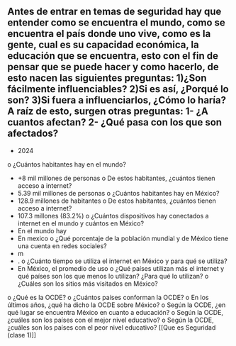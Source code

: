 Antes de entrar en temas de seguridad hay que entender como se encuentra el mundo, como se encuentra el país donde uno vive, como es la gente, cual es su capacidad económica, la educación que se encuentra, esto con el fin de pensar que se puede hacer y como hacerlo, de esto nacen las siguientes preguntas:
	1)¿Son fácilmente influenciables?
	2)Si es así, ¿Porqué lo son?
	3)Si fuera a influenciarlos, ¿Cómo lo haría?
A raíz de esto, surgen otras preguntas:
	1- ¿A cuantos afectan? 
	2- ¿Qué pasa con los que son afectados?
----------------------------------------------------------------------------------------
- 2024 

o ¿Cuántos habitantes hay en el mundo?
- +8 mil millones de personas
o De estos habitantes, ¿cuántos tienen acceso a internet?
- 5.39 mil millones de personas
o ¿Cuántos habitantes hay en México?
- 128.9 millones de habitantes
o De estos habitantes, ¿cuántos tienen acceso a internet?
- 107.3 millones (83.2%)
o ¿Cuántos dispositivos hay conectados a internet en el mundo y
cuántos en México?
- En el mundo hay
- En mexico 
o ¿Qué porcentaje de la población mundial y de México tiene una
cuenta en redes sociales?
- m
- .
o ¿Cuánto tiempo se utiliza el internet en México y para qué se utiliza?
- En México, el promedio de uso 
o ¿Qué países utilizan más el internet y qué países son los que menos
lo utilizan? ¿Para qué lo utilizan?
o ¿Cuáles son los sitios más visitados en México?

o ¿Qué es la OCDE?
o ¿Cuántos países conforman la OCDE?
o En los últimos años, ¿qué ha dicho la OCDE sobre México?
o Según la OCDE, ¿en qué lugar se encuentra México en cuanto a
educación?
o Según la OCDE, ¿cuáles son los países con el mejor nivel
educativo?
o Según la OCDE, ¿cuáles son los países con el peor nivel educativo?
[[Que es Seguridad (clase 1)]]

